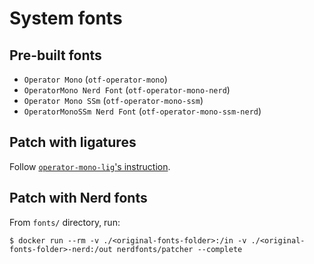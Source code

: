 # System fonts

## Pre-built fonts

- `Operator Mono` (`otf-operator-mono`)
- `OperatorMono Nerd Font` (`otf-operator-mono-nerd`)
- `Operator Mono SSm` (`otf-operator-mono-ssm`)
- `OperatorMonoSSm Nerd Font` (`otf-operator-mono-ssm-nerd`)

## Patch with ligatures

Follow [`operator-mono-lig`'s instruction](https://github.com/kiliman/operator-mono-lig#docker).

## Patch with Nerd fonts

From `fonts/` directory, run:

```shell
$ docker run --rm -v ./<original-fonts-folder>:/in -v ./<original-fonts-folder>-nerd:/out nerdfonts/patcher --complete
```
